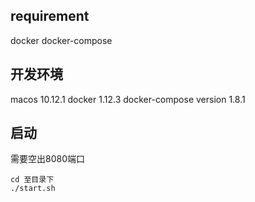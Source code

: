 
## requirement
docker 
docker-compose

## 开发环境 
macos 10.12.1
docker 1.12.3
docker-compose version 1.8.1


## 启动
需要空出8080端口

```
cd 至目录下
./start.sh
```
